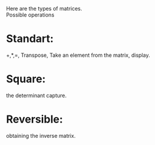 Here are the types of matrices.<br>
Possible operations<br>
# Standart: <br>
+,*,=, Transpose, Take an element from the matrix, display.
# Square: <br>
the determinant capture.
# Reversible: <br>
obtaining the inverse matrix.

